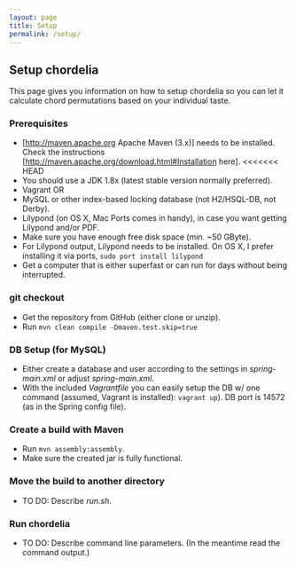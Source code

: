 ```yaml
---
layout: page
title: Setup
permalink: /setup/
---
```


<!-- Setup of chordelia. -->

## Setup chordelia
This page gives you information on how to setup chordelia so you can let it calculate chord permutations based on your individual taste.

###  Prerequisites
  * [http://maven.apache.org Apache Maven (3.x)] needs to be installed. Check the instructions [http://maven.apache.org/download.html#Installation here].
<<<<<<< HEAD
  * You should use a JDK 1.8x (latest stable version normally preferred).
  * Vagrant OR
  * MySQL or other index-based locking database (not H2/HSQL-DB, not Derby).
  * Lilypond (on OS X, Mac Ports comes in handy), in case you want getting Lilypond and/or PDF.
  * Make sure you have enough free disk space (min. ~50 GByte).
  * For Lilypond output, Lilypond needs to be installed. On OS X, I prefer installing it via ports, ```sudo port install lilypond``` 
  * Get a computer that is either superfast or can run for days without being interrupted.

### git checkout
  * Get the repository from GitHub (either clone or unzip).
  * Run ```mvn clean compile -Dmaven.test.skip=true```

### DB Setup (for MySQL)
  * Either create a database and user according to the settings in _spring-main.xml_ or adjust _spring-main.xml_.
  * With the included *Vagrantfile* you can easily setup the DB w/ one command (assumed, Vagrant is installed): ```vagrant up```). DB port is 14572 (as in the Spring config file).

### Create a build with Maven
  * Run ```mvn assembly:assembly```.
  * Make sure the created jar is fully functional.

### Move the build to another directory
  * TO DO: Describe _run.sh_.

### Run chordelia
  * TO DO: Describe command line parameters. (In the meantime read the command output.)

